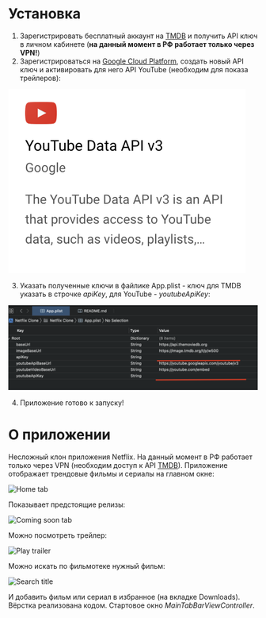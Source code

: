 #  Установка
1. Зарегистрировать бесплатный аккаунт на [TMDB](https://www.themoviedb.org/) и получить API ключ в личном кабинете (**на данный момент в РФ работает только через VPN!**)
2. Зарегистрироваться на [Google Cloud Platform](https://console.cloud.google.com/), создать новый API ключ и активировать для него API YouTube (необходим для показа трейлеров):

![YouTube API](Docs/youtube_api.png)

3. Указать полученные ключи в файлике App.plist - ключ для TMDB указать в строчке *apiKey*, для YouTube - *youtubeApiKey*:

![App.plist](Docs/app_plist.png)

4. Приложение готово к запуску!

#  О приложении
Несложный клон приложения Netflix. На данный момент в РФ работает только через VPN (необходим доступ к API [TMDB](https://www.themoviedb.org/)).
Приложение отображает трендовые фильмы и сериалы на главном окне:

![Home tab](show_home.gif)

Показывает предстоящие релизы:

![Coming soon tab](show_coming_soon.gif)

Можно посмотреть трейлер:

![Play trailer](play_trailer.gif)

Можно искать по фильмотеке нужный фильм:

![Search title](show_search_title.gif)

И добавить фильм или сериал в избранное (на вкладке Downloads).
Вёрстка реализована кодом. Стартовое окно *MainTabBarViewController*.
